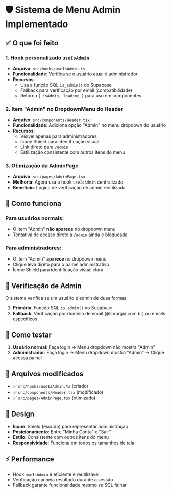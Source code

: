 # 🛡️ Sistema de Menu Admin Implementado

## ✅ O que foi feito

### 1. **Hook personalizado `useIsAdmin`**
- **Arquivo**: `src/hooks/useIsAdmin.ts`
- **Funcionalidade**: Verifica se o usuário atual é administrador
- **Recursos**:
  - Usa a função SQL `is_admin()` do Supabase
  - Fallback para verificação por email (compatibilidade)
  - Retorna `{ isAdmin, loading }` para uso em componentes

### 2. **Item "Admin" no DropdownMenu do Header**
- **Arquivo**: `src/components/Header.tsx`
- **Funcionalidade**: Adiciona opção "Admin" no menu dropdown do usuário
- **Recursos**:
  - Visível apenas para administradores
  - Ícone Shield para identificação visual
  - Link direto para `/admin`
  - Estilização consistente com outros itens do menu

### 3. **Otimização da AdminPage**
- **Arquivo**: `src/pages/AdminPage.tsx`
- **Melhoria**: Agora usa o hook `useIsAdmin` centralizado
- **Benefício**: Lógica de verificação de admin reutilizada

## 🎯 Como funciona

### Para usuários normais:
- O item "Admin" **não aparece** no dropdown menu
- Tentativa de acesso direto a `/admin` ainda é bloqueada

### Para administradores:
- O item "Admin" **aparece** no dropdown menu
- Clique leva direto para o painel administrativo
- Ícone Shield para identificação visual clara

## 🔧 Verificação de Admin

O sistema verifica se um usuário é admin de duas formas:

1. **Primária**: Função SQL `is_admin()` no Supabase
2. **Fallback**: Verificação por domínio de email (@cirurgia.com.br) ou emails específicos

## 🚀 Como testar

1. **Usuário normal**: Faça login → Menu dropdown não mostra "Admin"
2. **Administrador**: Faça login → Menu dropdown mostra "Admin" → Clique acessa painel

## 📁 Arquivos modificados

- ✅ `src/hooks/useIsAdmin.ts` (criado)
- ✅ `src/components/Header.tsx` (modificado)
- ✅ `src/pages/AdminPage.tsx` (otimizado)

## 🎨 Design

- **Ícone**: Shield (escudo) para representar administração
- **Posicionamento**: Entre "Minha Conta" e "Sair"
- **Estilo**: Consistente com outros itens do menu
- **Responsividade**: Funciona em todos os tamanhos de tela

## ⚡ Performance

- Hook `useIsAdmin` é eficiente e reutilizável
- Verificação cacheia resultado durante a sessão
- Fallback garante funcionalidade mesmo se SQL falhar
